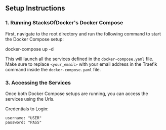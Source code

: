 ## Setup Instructions

### 1. Running StacksOfDocker's Docker Compose

First, navigate to the root directory and run the following command to start the Docker Compose setup:

docker-compose up -d

This will launch all the services defined in the `docker-compose.yaml` file. Make sure to replace `<your_email>` with your email address in the Traefik command inside the `docker-compose.yaml` file.

### 3. Accessing the Services

Once both Docker Compose setups are running, you can access the services using the Urls.

Credentials to Login:

    username: "USER"
    password: "PASS"
